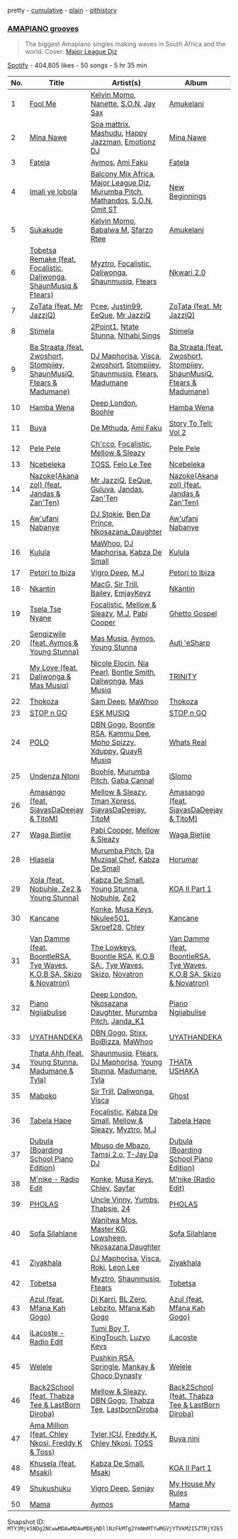 pretty - [cumulative](/playlists/cumulative/37i9dQZF1DX5mILnBJLA26.md) - [plain](/playlists/plain/37i9dQZF1DX5mILnBJLA26) - [githistory](https://github.githistory.xyz/mackorone/spotify-playlist-archive/blob/main/playlists/plain/37i9dQZF1DX5mILnBJLA26)

### [AMAPIANO grooves](https://open.spotify.com/playlist/37i9dQZF1DX5mILnBJLA26)

> The biggest Amapiano singles making waves in South Africa and the world\. Cover: <a href="https://open.spotify.com/artist/0N3AcLTAS3vcx93PxN2Agb?si=dYvjQz3rQ96NAHi8LnmO1g">Major League Djz</a>

[Spotify](https://open.spotify.com/user/spotify) - 404,805 likes - 50 songs - 5 hr 35 min

| No. | Title | Artist(s) | Album | Length |
|---|---|---|---|---|
| 1 | [Fool Me](https://open.spotify.com/track/1X1IDV1HeEMqpPkKnt1Srx) | [Kelvin Momo](https://open.spotify.com/artist/4VlxI0WKDh7HFgHjXcfj6v), [Nanette](https://open.spotify.com/artist/3oOAMuUj7cH3RIsLCyYVD1), [S.O.N](https://open.spotify.com/artist/0I5rNJv2Bldivd8UjTGlQ6), [Jay Sax](https://open.spotify.com/artist/2QLRzMotnSVwPw8iXdsVPC) | [Amukelani](https://open.spotify.com/album/2mNIgnRjel4NFdeE5w75eO) | 7:55 |
| 2 | [Mina Nawe](https://open.spotify.com/track/1y5eHXBYiLgNv00KoHXm4o) | [Soa mattrix](https://open.spotify.com/artist/6zfTCQmxqOy0kBpHrse3ro), [Mashudu](https://open.spotify.com/artist/0vZNKz7Pn611D2LBHsSo3R), [Happy Jazzman](https://open.spotify.com/artist/2n6s9O552nTm98ThzFjB9C), [Emotionz DJ](https://open.spotify.com/artist/0GMM9vgCLkEfMle3KaJyxy) | [Mina Nawe](https://open.spotify.com/album/6vzPgfVVWTRHPCDfBWekGY) | 5:51 |
| 3 | [Fatela](https://open.spotify.com/track/58u8z6ia8GTm9yZlkmtCtV) | [Aymos](https://open.spotify.com/artist/3xXIOO328Ieh0PWOcxivjL), [Ami Faku](https://open.spotify.com/artist/3flcjKgRCeBVZTR8n8iShE) | [Fatela](https://open.spotify.com/album/0XkXn7Kotl8QMwP5YGdGHY) | 5:51 |
| 4 | [Imali ye lobola](https://open.spotify.com/track/4xDirvn7odalfgCNKjvomz) | [Balcony Mix Africa](https://open.spotify.com/artist/0g3anY9Kyx4GP1wgSrUXqp), [Major League Djz](https://open.spotify.com/artist/0N3AcLTAS3vcx93PxN2Agb), [Murumba Pitch](https://open.spotify.com/artist/3cd7plsjSmDdQ0oHESYHC4), [Mathandos](https://open.spotify.com/artist/4ie8G7LI4tNKHAXln6mhiK), [S.O.N](https://open.spotify.com/artist/0I5rNJv2Bldivd8UjTGlQ6), [Omit ST](https://open.spotify.com/artist/7MxpcTTd4OWKT6cLrsYknl) | [New Beginnings](https://open.spotify.com/album/43Sw8RHBGc9iuWgoNHqnKz) | 8:01 |
| 5 | [Sukakude](https://open.spotify.com/track/4FEi7i9oDxDzcYbx53IHwq) | [Kelvin Momo](https://open.spotify.com/artist/4VlxI0WKDh7HFgHjXcfj6v), [Babalwa M](https://open.spotify.com/artist/0dUHzfa2msKEpMevzsdwqG), [Sfarzo Rtee](https://open.spotify.com/artist/2kzWkuJM5Na5hINP7akcJj) | [Amukelani](https://open.spotify.com/album/2mNIgnRjel4NFdeE5w75eO) | 6:53 |
| 6 | [Tobetsa Remake \(feat\. Focalistic, Daliwonga, ShaunMusiq & Ftears\)](https://open.spotify.com/track/5ZDw1sqZQDlC5aV7ir6kkN) | [Myztro](https://open.spotify.com/artist/6egY1uh8HjHy6TrD0qmQNN), [Focalistic](https://open.spotify.com/artist/2GJMSZ7M3D0KyyKRhYgWju), [Daliwonga](https://open.spotify.com/artist/0oW137oXCLwA5b4uYRxvIn), [Shaunmusiq](https://open.spotify.com/artist/1rz8BeoVHWRTcj2253dM85), [Ftears](https://open.spotify.com/artist/0DT7OuytIwr9CjLYdvLHq7) | [Nkwari 2.0](https://open.spotify.com/album/49zpZBTFjHdCUTLRMyFwro) | 6:47 |
| 7 | [ZoTata \(feat\. Mr JazziQ\)](https://open.spotify.com/track/13Z8di7Br7OsZn5GmtesIf) | [Pcee](https://open.spotify.com/artist/22Bl1QCNEZvpqVwRPYscE4), [Justin99](https://open.spotify.com/artist/2sMoqBE60rnLVDF6zhFKBI), [EeQue](https://open.spotify.com/artist/4VqCBSJ9fvJ1XDQUd7K2Ft), [Mr JazziQ](https://open.spotify.com/artist/1nVEvn7RMNxj27rn0WE13E) | [ZoTata \(feat\. Mr JazziQ\)](https://open.spotify.com/album/3lIYj6or2ld1pZHNWs6D7G) | 7:33 |
| 8 | [Stimela](https://open.spotify.com/track/0AY3sNqV7qAdAZ8j6TRVBd) | [2Point1](https://open.spotify.com/artist/6Z6xrqezBTUUDnCinhPwCO), [Ntate Stunna](https://open.spotify.com/artist/1HKxOYJiTBtSgVTbKHK5XL), [Nthabi Sings](https://open.spotify.com/artist/2JN2Yx7wsJaGHbtzoAE4k7) | [Stimela](https://open.spotify.com/album/6j3BUkIFmKkXGIZiyEpZ71) | 5:14 |
| 9 | [Ba Straata \(feat\. 2woshort, Stompiiey, ShaunMusiQ, Ftears & Madumane\)](https://open.spotify.com/track/3DssiWp4pAGNvPrvHVi94f) | [DJ Maphorisa](https://open.spotify.com/artist/0mMqD2uqwvCjFvlzo6ayGi), [Visca](https://open.spotify.com/artist/4Ijr6oNjLibby38inghdKO), [2woshort](https://open.spotify.com/artist/2CsKNR9HBBs3bAswmPz825), [Stompiiey](https://open.spotify.com/artist/16IdDbuertDHTGF9Si2eCN), [Shaunmusiq](https://open.spotify.com/artist/1rz8BeoVHWRTcj2253dM85), [Ftears](https://open.spotify.com/artist/0DT7OuytIwr9CjLYdvLHq7), [Madumane](https://open.spotify.com/artist/3kyJLSOihpXaaR1NBK42pd) | [Ba Straata \(feat\. 2woshort, Stompiiey, ShaunMusiQ, Ftears & Madumane\)](https://open.spotify.com/album/25plKOfn0KCUMmzBztMMu6) | 6:42 |
| 10 | [Hamba Wena](https://open.spotify.com/track/1hsFJ92y0FU2cFOOLkEFVr) | [Deep London](https://open.spotify.com/artist/4WcuDDFGfo4j6VHqkGmjZ8), [Boohle](https://open.spotify.com/artist/6fHE8xZBCxzwer9DIbOmv4) | [Hamba Wena](https://open.spotify.com/album/4vwKHSXGmqA0Fe9u9NLt51) | 6:14 |
| 11 | [Buya](https://open.spotify.com/track/1gZ9sXMHzIfqOdQsYKUYoc) | [De Mthuda](https://open.spotify.com/artist/1w2P5nNsO5W7FYq2Oui0cM), [Ami Faku](https://open.spotify.com/artist/3flcjKgRCeBVZTR8n8iShE) | [Story To Tell: Vol 2](https://open.spotify.com/album/5oTL4CPQO4To71EcqI6a4I) | 6:42 |
| 12 | [Pele Pele](https://open.spotify.com/track/3r4sc1n8kNL2FpebHwaAQE) | [Ch'cco](https://open.spotify.com/artist/2j4WQI5RTNgyEd7wbDTRe1), [Focalistic](https://open.spotify.com/artist/2GJMSZ7M3D0KyyKRhYgWju), [Mellow & Sleazy](https://open.spotify.com/artist/5MJ5f1XKD9yu7aWfG8OGjz) | [Pele Pele](https://open.spotify.com/album/3HnFaSlDoeqqmPoVWYAETZ) | 5:17 |
| 13 | [Ncebeleka](https://open.spotify.com/track/5OLFMjFMyg7P88mOt9ytT0) | [TOSS](https://open.spotify.com/artist/0JwjW1x56tK5hnHvlRSSw9), [Felo Le Tee](https://open.spotify.com/artist/6k8odn7NzzTT4K3NBNtsfV) | [Ncebeleka](https://open.spotify.com/album/2xbGRjaYioSA0qrur8sHb0) | 5:44 |
| 14 | [Nazoke\(Akana zol\) \(feat\. Jandas & Zan'Ten\)](https://open.spotify.com/track/4FYjstGlWs9de3Lw8hgunF) | [Mr JazziQ](https://open.spotify.com/artist/1nVEvn7RMNxj27rn0WE13E), [EeQue](https://open.spotify.com/artist/4VqCBSJ9fvJ1XDQUd7K2Ft), [Guluva](https://open.spotify.com/artist/6bJV2T73TMfY6Lt25Hsm1u), [Jandas](https://open.spotify.com/artist/0CYVIuIj3UjzLdYl5RLmFk), [Zan'Ten](https://open.spotify.com/artist/5F9w142UJBH5ZkFXWUJVsL) | [Nazoke\(Akana zol\) \(feat\. Jandas & Zan'Ten\)](https://open.spotify.com/album/4Ano1PIoeTKjzwOhNnC6D3) | 5:25 |
| 15 | [Aw'ufani Nabanye](https://open.spotify.com/track/2iR0mXh8lpo3TK3ot8MBua) | [DJ Stokie](https://open.spotify.com/artist/1lDWyPzSZOqP5jfZNm5lLI), [Ben Da Prince](https://open.spotify.com/artist/0Ci6FRYVax5ZNIUdZzpiLv), [Nkosazana\_Daughter](https://open.spotify.com/artist/2KFBgdGWpDd7guvNqILGoE) | [Aw'ufani Nabanye](https://open.spotify.com/album/7AL2HQOR0b6E7GMONp2m6P) | 7:51 |
| 16 | [Kulula](https://open.spotify.com/track/1FBzFZKTutmVoQuQCfVfCW) | [MaWhoo](https://open.spotify.com/artist/5kwZB1xNLgB3lln1JGS2B9), [DJ Maphorisa](https://open.spotify.com/artist/0mMqD2uqwvCjFvlzo6ayGi), [Kabza De Small](https://open.spotify.com/artist/1bNjWBFWsAAzZSR59lRdpR) | [Kulula](https://open.spotify.com/album/1e7GrDryHmiOYXIJB6p7Vu) | 7:13 |
| 17 | [Petori to Ibiza](https://open.spotify.com/track/0SmNdAOahqeFZ2XdLZZToc) | [Vigro Deep](https://open.spotify.com/artist/2mF7ygWz9oyJ3L6ZPWlZVH), [M.J](https://open.spotify.com/artist/7bbakrxOYa3yL8DDzjU98P) | [Petori to Ibiza](https://open.spotify.com/album/1n5pL6o9eU2QSqDgX1H7mN) | 5:56 |
| 18 | [Nkantin](https://open.spotify.com/track/1LsGuqHDEnix95E4ESd8gt) | [MacG](https://open.spotify.com/artist/6qPPkGBICY50eIP0cOiHqf), [Sir Trill](https://open.spotify.com/artist/4QkKUb73NVonTlAZaShsuY), [Bailey](https://open.spotify.com/artist/2m8moPO8g157pOZoojNZYX), [EmjayKeyz](https://open.spotify.com/artist/1Zb1DKEkNbRh8crK8XjAVQ) | [Nkantin](https://open.spotify.com/album/57aowhD3SzzXyWIv8BGj7n) | 5:49 |
| 19 | [Tsela Tse Nyane](https://open.spotify.com/track/7IQbOBVEQTb3lGNNi1e71i) | [Focalistic](https://open.spotify.com/artist/2GJMSZ7M3D0KyyKRhYgWju), [Mellow & Sleazy](https://open.spotify.com/artist/5MJ5f1XKD9yu7aWfG8OGjz), [M.J](https://open.spotify.com/artist/7bbakrxOYa3yL8DDzjU98P), [Pabi Cooper](https://open.spotify.com/artist/6EG9v86LsCoq5HS4Jj1zCQ) | [Ghetto Gospel](https://open.spotify.com/album/195GWiPzBeREYEZv0sNnRN) | 7:26 |
| 20 | [Sengizwile \(feat\. Aymos & Young Stunna\)](https://open.spotify.com/track/3PdO57q0KLWkfWXsXQJlV6) | [Mas Musiq](https://open.spotify.com/artist/3fdFRgy3GmfiWQqeKbmFS8), [Aymos](https://open.spotify.com/artist/3xXIOO328Ieh0PWOcxivjL), [Young Stunna](https://open.spotify.com/artist/5EFltv565Wfat1X84qESVr) | [Auti 'eSharp](https://open.spotify.com/album/6J12Gv5rBMymYJlCM4hXPu) | 7:00 |
| 21 | [My Love \(feat\. Daliwonga & Mas Musiq\)](https://open.spotify.com/track/28VVriZtdM6an4cUcPPLIY) | [Nicole Elocin](https://open.spotify.com/artist/4KlAW4TYEcxlQp46EioZhw), [Nia Pearl](https://open.spotify.com/artist/7kIugQ8wJXbh4k72hgMuyK), [Bontle Smith](https://open.spotify.com/artist/6xcF2N2Z4NFVEkLCZluCLC), [Daliwonga](https://open.spotify.com/artist/0oW137oXCLwA5b4uYRxvIn), [Mas Musiq](https://open.spotify.com/artist/3fdFRgy3GmfiWQqeKbmFS8) | [TRINITY](https://open.spotify.com/album/2xs8RzEIcsv5vpljbvrqEa) | 7:08 |
| 22 | [Thokoza](https://open.spotify.com/track/30sDS4E23SZCd95dhXlGlU) | [Sam Deep](https://open.spotify.com/artist/46R9PUVbIOMjSUtMsQZbQq), [MaWhoo](https://open.spotify.com/artist/5kwZB1xNLgB3lln1JGS2B9) | [Thokoza](https://open.spotify.com/album/2JDTorcc8J7HJS7POONsKd) | 6:22 |
| 23 | [STOP n GO](https://open.spotify.com/track/1e4kVDvQEnCXmwIyRnQ9Sp) | [ESK MUSIQ](https://open.spotify.com/artist/7ppEFv8M6nW7ctXgqmZduO) | [STOP n GO](https://open.spotify.com/album/62cRkfiKh54HpLnSsey7Sq) | 5:53 |
| 24 | [POLO](https://open.spotify.com/track/79Nple3hrqZj3a9Az8SzsG) | [DBN Gogo](https://open.spotify.com/artist/3Oa0mJQWQrUOqJ8fcLuu7l), [Boontle RSA](https://open.spotify.com/artist/47krblknOhmovlOAbneemK), [Kammu Dee](https://open.spotify.com/artist/4RZQX1vkRjewMYodn5wZ9F), [Mpho Spizzy](https://open.spotify.com/artist/6or3L6AbGx83tADuwcS3PF), [Xduppy](https://open.spotify.com/artist/5QsdUm4JfKqNnFEplkhV1i), [QuayR Musiq](https://open.spotify.com/artist/4Swe2JHqCnhe8uQA9oNs08) | [Whats Real](https://open.spotify.com/album/4DDs3tiLrTxxzXKrnbtosv) | 7:00 |
| 25 | [Undenza Ntoni](https://open.spotify.com/track/15jFSmRCXoty810W72t7KX) | [Boohle](https://open.spotify.com/artist/6fHE8xZBCxzwer9DIbOmv4), [Murumba Pitch](https://open.spotify.com/artist/3cd7plsjSmDdQ0oHESYHC4), [Gaba Cannal](https://open.spotify.com/artist/2Hj2zBCjnAnmLmNIyjuMGo) | [iSlomo](https://open.spotify.com/album/3WobjowzXVzt1HwB9fBt0O) | 7:48 |
| 26 | [Amasango \(feat\. SjavasDaDeejay & TitoM\)](https://open.spotify.com/track/3IKb9dsBhceDuKzxvJQdpu) | [Mellow & Sleazy](https://open.spotify.com/artist/5MJ5f1XKD9yu7aWfG8OGjz), [Tman Xpress](https://open.spotify.com/artist/6Wqpl1YTjgy5TiTluzFzjx), [SjavasDaDeejay](https://open.spotify.com/artist/7LkCT07miUMz6JlKRqi3v0), [TitoM](https://open.spotify.com/artist/5eYSqn4LCXLgIFYR4qOZ1k) | [Amasango \(feat\. SjavasDaDeejay & TitoM\)](https://open.spotify.com/album/3e4kcnfW5lh8vLnhVeeyer) | 6:55 |
| 27 | [Waga Bietjie](https://open.spotify.com/track/6Zt8YY9f4rr7gMJcCPkxbr) | [Pabi Cooper](https://open.spotify.com/artist/6EG9v86LsCoq5HS4Jj1zCQ), [Mellow & Sleazy](https://open.spotify.com/artist/5MJ5f1XKD9yu7aWfG8OGjz) | [Waga Bietjie](https://open.spotify.com/album/2TyOzlPqEocMb1YFTMxF48) | 4:51 |
| 28 | [Hlasela](https://open.spotify.com/track/347E2jDWE8ynImZjukXfUc) | [Murumba Pitch](https://open.spotify.com/artist/3cd7plsjSmDdQ0oHESYHC4), [Da Muziqal Chef](https://open.spotify.com/artist/25uuaH9QdKIygoWTDzKuve), [Kabza De Small](https://open.spotify.com/artist/1bNjWBFWsAAzZSR59lRdpR) | [Horumar](https://open.spotify.com/album/5DKK3bppRikBo6LJtsoVWU) | 6:51 |
| 29 | [Xola \(feat\. Nobuhle, Ze2 & Young Stunna\)](https://open.spotify.com/track/5uWDenxq03AYLOq83WzLNo) | [Kabza De Small](https://open.spotify.com/artist/1bNjWBFWsAAzZSR59lRdpR), [Young Stunna](https://open.spotify.com/artist/6WQFTzqYHmh8Ph2X0L0QLQ), [Nobuhle](https://open.spotify.com/artist/4PmzNF4U54l7yVubziJ10U), [Ze2](https://open.spotify.com/artist/3oFeP83KftctMRhFh3SPtF) | [KOA II Part 1](https://open.spotify.com/album/3DbMb03o8Wu2BCipvcdw7q) | 7:30 |
| 30 | [Kancane](https://open.spotify.com/track/0dHswGoIHgWfHSraVv9mnq) | [Konke](https://open.spotify.com/artist/6y5EP3L2WblCQsc8iuGeP9), [Musa Keys](https://open.spotify.com/artist/414pDI8Y502owCbg7U6Skf), [Nkulee501](https://open.spotify.com/artist/6NiMv0ab5p3HfDO7H92H75), [Skroef28](https://open.spotify.com/artist/5T6wjg3t9mEidUWthRniJa), [Chley](https://open.spotify.com/artist/7HpriU9gAJThxAfPfXpZ6N) | [Kancane](https://open.spotify.com/album/5ai1amA8bctv0ozwOTEncb) | 6:22 |
| 31 | [Van Damme \(feat\. BoontleRSA, Tye Waves, K.O.B SA, Skizo & Novatron\)](https://open.spotify.com/track/7g8FARcGxrgjP4egsAcxym) | [The Lowkeys](https://open.spotify.com/artist/7FlhY1KXkExO3TcdSsJUjQ), [Boontle RSA](https://open.spotify.com/artist/47krblknOhmovlOAbneemK), [K.O.B SA:](https://open.spotify.com/artist/6zA8WasptahDvNrnOb9Hwf), [Tye Waves](https://open.spotify.com/artist/3XrM0UUEJ5o72fefV0I5vN), [Skizo](https://open.spotify.com/artist/1ntVsqf7720tNlpxU8oC0G), [Novatron](https://open.spotify.com/artist/5rnKcmn5XTpbD9OPEsrV1s) | [Van Damme \(feat\. BoontleRSA, Tye Waves, K.O.B SA, Skizo & Novatron\)](https://open.spotify.com/album/447dqveUxIINuJFIteDLjU) | 7:34 |
| 32 | [Piano Ngijabulise](https://open.spotify.com/track/3Puq6i4xIRH4lrPvJxIC83) | [Deep London](https://open.spotify.com/artist/4WcuDDFGfo4j6VHqkGmjZ8), [Nkosazana Daughter](https://open.spotify.com/artist/4AnNB3lPD0Sv7ziKVHqI66), [Murumba Pitch](https://open.spotify.com/artist/3cd7plsjSmDdQ0oHESYHC4), [Janda\_K1](https://open.spotify.com/artist/2IEVvzZvFaT1Q1U2UQdOaT) | [Piano Ngijabulise](https://open.spotify.com/album/6wJ5Kb1e2gPqqXTgumyn8K) | 6:56 |
| 33 | [UYATHANDEKA](https://open.spotify.com/track/0YWnzJDkaCAuNgE74ktZD1) | [DBN Gogo](https://open.spotify.com/artist/3Oa0mJQWQrUOqJ8fcLuu7l), [Stixx](https://open.spotify.com/artist/3rIVgeRWFhGxhFF9wgJFC2), [BoiBizza](https://open.spotify.com/artist/1eEtFWkyKW60yUyVwvAeuR), [MaWhoo](https://open.spotify.com/artist/5kwZB1xNLgB3lln1JGS2B9) | [UYATHANDEKA](https://open.spotify.com/album/1xJnRQlIhkJsZSwLgZxEGp) | 7:51 |
| 34 | [Thata Ahh \(feat\. Young Stunna, Madumane & Tyla\)](https://open.spotify.com/track/1lp3GifJS4r6hE6vUCfBzS) | [Shaunmusiq](https://open.spotify.com/artist/1rz8BeoVHWRTcj2253dM85), [Ftears](https://open.spotify.com/artist/0DT7OuytIwr9CjLYdvLHq7), [DJ Maphorisa](https://open.spotify.com/artist/0mMqD2uqwvCjFvlzo6ayGi), [Young Stunna](https://open.spotify.com/artist/6WQFTzqYHmh8Ph2X0L0QLQ), [Madumane](https://open.spotify.com/artist/3kyJLSOihpXaaR1NBK42pd), [Tyla](https://open.spotify.com/artist/3SozjO3Lat463tQICI9LcE) | [THATA USHAKA](https://open.spotify.com/album/39VFIViSgxPiIsiYvD4nzL) | 6:13 |
| 35 | [Maboko](https://open.spotify.com/track/4go61NeVENYitjqpXLFxHF) | [Sir Trill](https://open.spotify.com/artist/4QkKUb73NVonTlAZaShsuY), [Daliwonga](https://open.spotify.com/artist/0oW137oXCLwA5b4uYRxvIn), [Visca](https://open.spotify.com/artist/4Ijr6oNjLibby38inghdKO) | [Ghost](https://open.spotify.com/album/313EDRpLgogSMuJGQ9pYBU) | 6:54 |
| 36 | [Tabela Hape](https://open.spotify.com/track/11ry8OpG4GDOt7fBOY3ZHZ) | [Focalistic](https://open.spotify.com/artist/2GJMSZ7M3D0KyyKRhYgWju), [Kabza De Small](https://open.spotify.com/artist/1bNjWBFWsAAzZSR59lRdpR), [Mellow & Sleazy](https://open.spotify.com/artist/5MJ5f1XKD9yu7aWfG8OGjz), [Myztro](https://open.spotify.com/artist/6egY1uh8HjHy6TrD0qmQNN), [M.J](https://open.spotify.com/artist/7bbakrxOYa3yL8DDzjU98P) | [Tabela Hape](https://open.spotify.com/album/6bFHmQZARmEsIpv3b0X0Ou) | 7:08 |
| 37 | [Dubula \(Boarding School Piano Edition\)](https://open.spotify.com/track/4S84JJjFQybozio7Jei4Dw) | [Mbuso de Mbazo](https://open.spotify.com/artist/2e4bNESMyPyfdLjpZ83g9O), [Tamsi 2.o](https://open.spotify.com/artist/6L1Uy1fIxVyRkVnVVkagiL), [T\-Jay Da DJ](https://open.spotify.com/artist/3rn7Ev5J1KzoXMZK3CCY94) | [Dubula \(Boarding School Piano Edition\)](https://open.spotify.com/album/6KHbbmhA7m0UycDR36cM5t) | 7:30 |
| 38 | [M'nike \- Radio Edit](https://open.spotify.com/track/0BgE0FNQzUrkXQvL0bPzka) | [Konke](https://open.spotify.com/artist/6y5EP3L2WblCQsc8iuGeP9), [Musa Keys](https://open.spotify.com/artist/414pDI8Y502owCbg7U6Skf), [Chley](https://open.spotify.com/artist/7HpriU9gAJThxAfPfXpZ6N), [Sayfar](https://open.spotify.com/artist/1y9NmDltEwzLlhMowk4q5u) | [M'nike \(Radio Edit\)](https://open.spotify.com/album/15jpguxlmvyOyV9oJLqe2e) | 5:51 |
| 39 | [PHOLAS](https://open.spotify.com/track/0NQOPVGuXgWlSS19uKF7S9) | [Uncle Vinny](https://open.spotify.com/artist/2W7nPPpIexiZtYUFruBXBD), [Yumbs](https://open.spotify.com/artist/2HLr9NzCqd6XRnpUSM6CvH), [Thabsie](https://open.spotify.com/artist/1NxUAhBblIWiJcJOKw3am3), [24](https://open.spotify.com/artist/33WWwWs5cP0kp6ZFdnjoI7) | [PHOLAS](https://open.spotify.com/album/1Aogwis2J4XzjqdBp444c3) | 5:42 |
| 40 | [Sofa Silahlane](https://open.spotify.com/track/67SKXlAbYNG5nAtadBfPm0) | [Wanitwa Mos](https://open.spotify.com/artist/2iN5MhOgkenO5FtkPtEVAF), [Master KG](https://open.spotify.com/artist/523y9KSneKh6APd1hKxLuF), [Lowsheen](https://open.spotify.com/artist/5lnxhnW7SIbxkkFVmVYEhU), [Nkosazana Daughter](https://open.spotify.com/artist/4AnNB3lPD0Sv7ziKVHqI66) | [Sofa Silahlane](https://open.spotify.com/album/03FGhGM3Lv2TmbUdpoPPip) | 6:56 |
| 41 | [Ziyakhala](https://open.spotify.com/track/42XN9OznhtZNQ72GRM9nuc) | [DJ Maphorisa](https://open.spotify.com/artist/0mMqD2uqwvCjFvlzo6ayGi), [Visca](https://open.spotify.com/artist/4Ijr6oNjLibby38inghdKO), [Roki](https://open.spotify.com/artist/1jfWbG9JIlSJys68G8tLVE), [Leon Lee](https://open.spotify.com/artist/7C2brYxxHiu329vBUebugD) | [Ziyakhala](https://open.spotify.com/album/4Q2EqBrN1dTW4fTbIT3zN6) | 6:53 |
| 42 | [Tobetsa](https://open.spotify.com/track/2KWbBP2ddjo6t5aMOJeItK) | [Myztro](https://open.spotify.com/artist/6egY1uh8HjHy6TrD0qmQNN), [Shaunmusiq](https://open.spotify.com/artist/1rz8BeoVHWRTcj2253dM85), [Ftears](https://open.spotify.com/artist/0DT7OuytIwr9CjLYdvLHq7) | [Tobetsa](https://open.spotify.com/album/0qfyP8CqXwnBwYxpqw3xwJ) | 6:30 |
| 43 | [Azul \(feat\. Mfana Kah Gogo\)](https://open.spotify.com/track/2b5yxtBC6752lc8jsCESN5) | [Dj Karri](https://open.spotify.com/artist/4seQKbHnG8TM3jKeUvHFw1), [BL Zero](https://open.spotify.com/artist/4bu6ZJj5ThDofeVJHPVlwl), [Lebzito](https://open.spotify.com/artist/3ZzgC7B3Ggr2jZGWclAY7Q), [Mfana Kah Gogo](https://open.spotify.com/artist/0gGBj3AcYMHRa32eeikJg1) | [Azul \(feat\. Mfana Kah Gogo\)](https://open.spotify.com/album/1K6X02dqB7XLSfkd4vAZv9) | 8:03 |
| 44 | [iLacoste \- Radio Edit](https://open.spotify.com/track/3DGlNsQgpEsf4AAwSpmRIw) | [Tumi Boy T](https://open.spotify.com/artist/6xIgaxNgrl94g1T79DQG3c), [KingTouch](https://open.spotify.com/artist/19mB8PdWAm23SETJac3rOG), [Luzyo Keys](https://open.spotify.com/artist/4xejznKspg2TLQn2KOXbNk) | [iLacoste](https://open.spotify.com/album/2OqV2vB8ypNnJvS4dKrdXB) | 3:57 |
| 45 | [Welele](https://open.spotify.com/track/6zLUuRvJfJDDEqCMWILcs1) | [Pushkin RSA](https://open.spotify.com/artist/2yOabnExwqn16MmeIYkOc7), [Springle](https://open.spotify.com/artist/2MrjOkIsQao28a0Xf1Gy7F), [Mankay & Choco Dynasty](https://open.spotify.com/artist/4kgGl41WQC3wNWtzPFP2tP) | [Welele](https://open.spotify.com/album/4S5kW4Hh9X8qSilhjUAMPE) | 6:38 |
| 46 | [Back2School \(feat\. Thabza Tee & LastBorn Diroba\)](https://open.spotify.com/track/5ZurnORiHUnk92O7a0OTGH) | [Mellow & Sleazy](https://open.spotify.com/artist/5MJ5f1XKD9yu7aWfG8OGjz), [DBN Gogo](https://open.spotify.com/artist/3Oa0mJQWQrUOqJ8fcLuu7l), [Thabza Tee](https://open.spotify.com/artist/5JyEgson2YVsJT0fNGroWn), [LastbornDiroba](https://open.spotify.com/artist/69bAy03h3A10xDSsb8xj3G) | [Back2School \(feat\. Thabza Tee & LastBorn Diroba\)](https://open.spotify.com/album/2TEH9idNRzwSm9o3XPFVYO) | 7:17 |
| 47 | [Ama Million \(feat\. Chley Nkosi, Freddy K & Toss\)](https://open.spotify.com/track/1SgHOG4UlW9f1rlwbDoBcW) | [Tyler ICU](https://open.spotify.com/artist/2oIQCM7hRZI9tS5b9S8rj4), [Freddy K](https://open.spotify.com/artist/1okK7TdfTbLQbgSG1hejiY), [Chley Nkosi](https://open.spotify.com/artist/2v7YXam9kQflXAOQ1C58Q2), [TOSS](https://open.spotify.com/artist/0JwjW1x56tK5hnHvlRSSw9) | [Buya nini](https://open.spotify.com/album/1ECPjgUSD7uizc3DFIuAuH) | 6:48 |
| 48 | [Khusela \(feat\. Msaki\)](https://open.spotify.com/track/1ULFJZX54HXXjSTMx63dk0) | [Kabza De Small](https://open.spotify.com/artist/1bNjWBFWsAAzZSR59lRdpR), [Msaki](https://open.spotify.com/artist/5Oj5jQ98vsoHeIGqCS9Dfq) | [KOA II Part 1](https://open.spotify.com/album/3DbMb03o8Wu2BCipvcdw7q) | 8:21 |
| 49 | [Shukushuku](https://open.spotify.com/track/2hNlc3hLf35mr7pA9vjgMG) | [Vigro Deep](https://open.spotify.com/artist/2mF7ygWz9oyJ3L6ZPWlZVH), [Senjay](https://open.spotify.com/artist/1efM4QfrpfuBitDEQg5p26) | [My House My Rules](https://open.spotify.com/album/5Wni1JvHGUZRUKiEeXUgYs) | 6:25 |
| 50 | [Mama](https://open.spotify.com/track/7DQMBUK4oX9gV1qIzpoRz6) | [Aymos](https://open.spotify.com/artist/3xXIOO328Ieh0PWOcxivjL) | [Mama](https://open.spotify.com/album/2lc6GfPXhRMVrJsBKq1WjU) | 7:30 |

Snapshot ID: `MTY3Mjk5NDg2NCwwMDAwMDAwMDEyNDllNzFkMTg2YmNmMTYwMGVjYTVkM2I5ZTRjY2E5`
